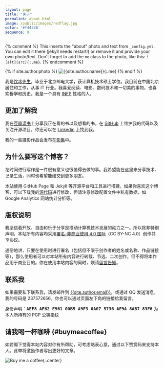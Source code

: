 ```yaml
---
layout: page
title: "关于"
permalink: about.html
image: /public/images/redflag.jpg
color: '#f44336'
sequence: 9
---
```



{% comment %}
  This inserts the "about" photo and text from `_config.yml`.
  You can edit it there (jekyll needs restart!) or remove it and provide your own photo/text.
  Don't forget to add the `me` class to the photo, like this: `![alt](src){:.me}`.
{% endcomment %}

{% if site.author.photo %}
  ![{{site.author.name}}]({{site.author.photo}}){:.me}
{% endif %}


我是<u>饮冰先生</u>，毕业于北京邮电大学，获计算机技术硕士学位。我目前在中国北京居住和工作，从事 IT 行业。我喜爱阅读、电影、数码技术和一切美的事物，也喜欢<del>哲学</del>和历史。我是一个具有 [INFP](http://www.personalitypage.com/INFP.html) 性格的人。


## 更加了解我

我在[豆瓣读书](http://book.douban.com/people/yianbin)上分享我正在看的书以及想看的书，在 [GitHub](https://github.com/myanbin) 上维护我的代码以及关注开源项目，你还可以在 [Linkedin](https://www.linkedin.com/in/myanbin) 上找到我。

我的一些摄影作品会发布在[影集]({{site.baseurl}}/photo.html)中。


## 为什么要写这个博客？

花时间进行写作是一件很有意义也很值得去做的事。我希望能在这里来分享技术、记录生活，同时也希望能结交到更多朋友。

本站使用 GitHub Page 和 Jekyll 等开源平台和工具进行搭建，如果你喜欢这个博客，可以下载我的[源代码](https://github.com/myanbin/myanbin.github.io)进行修改，但请注意修改配置文件中私有数据，如 Google Analytics 网站统计分析等。

## 版权说明

我坚信着开放、自由和乐于分享是推动计算机技术发展的动力之一。所以除非特别声明，本站所有内容均采用[署名-非商业使用 4.0 国际](https://creativecommons.org/licenses/by-nc/4.0/deed.zh)（CC BY-NC 4.0）创作共享协议。

通俗地讲，只要在使用时进行署名（包括但不限于创作者的姓名或名称、作品链接等），那么使用者可以对本站所有内容进行转载、节选、二次创作，但不得将本作品用于商业目的。你在使用本站内容的同时，烦请[留言告知](https://github.com/myanbin/talk/issues/new)。

## 联系我

如果需要私下联系我，请发邮件到 [{{site.author.email}}](mailto:{{site.author.email}})，或通过 QQ 发送消息，我的号码是 237572656。你也可以通过页面左下角的链接给我留言。

<div class="message">
身份声明：<span style="font-weight: bold; font-family: 'Source Code Pro', 'Andale Mono', Menlo, Consolas, monospace">AEF8 AF62 E961 00B5 A9F3  0A07 5736 AE9A 8AB7 83F6</span> 为本人所持有的 PGP 公钥指纹
</div>

## 请我喝一杯咖啡 {#buymeacoffee}

如若阁下觉得本站内容对你有所帮助，可考虑略表心意，通过以下赞赏码来支持本人。此举将激励作者写出更好的文章。

![Buy me a coffee](/public/images/buymeacoffee.png){:.center}
